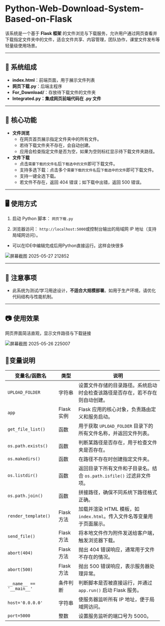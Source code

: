 # Python-Web-Download-System-Based-on-Flask



该系统是一个基于 **Flask 框架** 的文件浏览与下载服务，允许用户通过网页查看并下载指定文件夹中的文件，适合文件共享、内容管理，团队协作，课堂文件发布等轻量级使用场景。

------

## 🧩 系统组成

- **index.html**：前端页面，用于展示文件列表
- **网页下载.py**：后端主程序
- **For_Download/**：存放待下载文件的文件夹
- **Integrated.py：集成网页前端代码在 .py 文件**

------

## 🚀 核心功能

- **文件浏览**
  - 在网页首页展示指定文件夹中的所有文件。
  - 若待下载文件夹不存在，会自动创建。
  - 应用会检查指定文件是否为空，如果为空则标红显示待下载文件夹路径。
- **文件下载**
  - 点击`需要下载的文件名`后`下载选中的文件`即可下载文件。
  - 支持多选下载：点击多个`需要下载的文件名`后`下载选中的文件`即可下载文件。
  - 支持一键全选下载。
  - 若文件不存在，返回 404 错误；如下载中出错，返回 500 错误。

------

## 🖥 使用方式

1. 启动 Python 脚本：
   `网页下载.py`

2. 浏览器访问：
   `http://localhost:5000`或控制台输出的局域网 IP 地址（支持局域网访问）。

- 可以在IDE中编辑完成后用Python直接运行。这样会快很多
  
![屏幕截图 2025-05-27 212852](https://github.com/user-attachments/assets/36314179-32e3-4678-a487-021358b6d6d6)

------

## 🔧 注意事项

- 此系统为测试/学习用途设计，**不适合大规模部署**。如用于生产环境，请优化代码结构与性能机制。

------

## 📷 使用效果

网页界面简洁直观，显示文件路径与下载链接

![屏幕截图 2025-05-26 225007](https://github.com/user-attachments/assets/e4744900-37bc-429e-97a8-446b81e40d65)



## 🧪变量说明

| 变量名/函数名            | 类型       | 说明                                                         |
| ------------------------ | ---------- | ------------------------------------------------------------ |
| `UPLOAD_FOLDER`          | 字符串     | 设置文件存储的目录路径。系统启动时会检查该路径是否存在，若不存在则自动创建。 |
| `app`                    | Flask 实例 | Flask 应用的核心对象，负责路由定义和服务启动。               |
| `get_file_list()`        | 函数       | 用于获取 `UPLOAD_FOLDER` 目录下的所有文件名称，并返回文件列表。 |
| `os.path.exists()`       | 函数       | 判断某路径是否存在，用于检查文件夹是否存在。                 |
| `os.makedirs()`          | 函数       | 在路径不存在时创建指定文件夹。                               |
| `os.listdir()`           | 函数       | 返回目录下所有文件和子目录名。结合 `os.path.isfile()` 过滤非文件项。 |
| `os.path.join()`         | 函数       | 拼接路径，确保不同系统下路径格式正确。                       |
| `render_template()`      | Flask 方法 | 加载并渲染 HTML 模板，如 `index.html`。传入文件名等变量用于页面展示。 |
| `send_file()`            | Flask 方法 | 将本地文件作为附件发送给客户端，触发浏览器下载。             |
| `abort(404)`             | Flask 方法 | 抛出 404 错误响应，通常用于文件不存在的情况。                |
| `abort(500)`             | Flask 方法 | 抛出 500 错误响应，表示服务器处理异常。                      |
| `__name__ == '__main__'` | 条件判断   | 判断脚本是否被直接运行，并通过 `app.run()` 启动 Flask 服务。 |
| `host='0.0.0.0'`         | 字符串     | 使服务器监听所有 IP 地址，便于局域网访问。                   |
| `port=5000`              | 整数       | 设置服务监听的端口号为 5000。                                |

